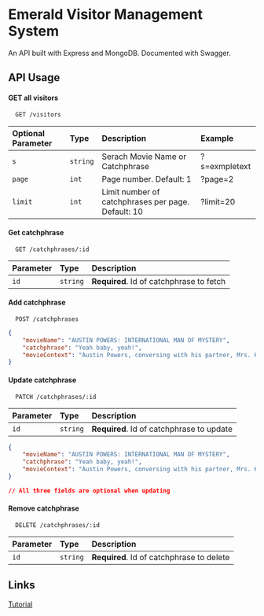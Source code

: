 
# Emerald Visitor Management System

An API built with Express and MongoDB. Documented with Swagger.

## API Usage

#### GET all visitors

```http
  GET /visitors
```

| Optional Parameter | Type     | Description                                        | Example       |
| :----------------- | :------- | :------------------------------------------------- | :------------ |
| `s`                | `string` | Serach Movie Name or Catchphrase                   | ?s=exmpletext |
| `page`             | `int`	| Page number. Default: 1                            | ?page=2       |
| `limit`	     | `int`    | Limit number of catchphrases per page. Default: 10 | ?limit=20     |

#### Get catchphrase

```http
  GET /catchphrases/:id
```

| Parameter | Type     | Description                       |
| :-------- | :------- | :-------------------------------- |
| `id`      | `string` | **Required**. Id of catchphrase to fetch |


#### Add catchphrase

```http
  POST /catchphrases
```


```json
{
	"movieName": "AUSTIN POWERS: INTERNATIONAL MAN OF MYSTERY",
	"catchphrase": "Yeah baby, yeah!",
	"movieContext": "Austin Powers, conversing with his partner, Mrs. Kensington"
}

```

#### Update catchphrase

```http
  PATCH /catchphrases/:id
```

| Parameter | Type     | Description                       |
| :-------- | :------- | :-------------------------------- |
| `id`      | `string` | **Required**. Id of catchphrase to update |


```json
{
	"movieName": "AUSTIN POWERS: INTERNATIONAL MAN OF MYSTERY",
	"catchphrase": "Yeah baby, yeah!",
	"movieContext": "Austin Powers, conversing with his partner, Mrs. Kensington"
}

// All three fields are optional when updating

```

#### Remove catchphrase

```http
  DELETE /catchphrases/:id
```

| Parameter | Type     | Description                       |
| :-------- | :------- | :-------------------------------- |
| `id`      | `string` | **Required**. Id of catchphrase to delete |


## Links

[Tutorial](https://dev.to/mikefmeyer/build-a-node-js-express-rest-api-with-mongodb-and-swagger-3de9)

